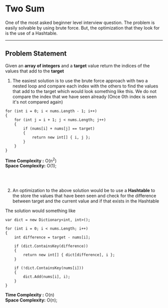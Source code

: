 # Two Sum

One of the most asked beginner level interview question. The problem is easily solvable by using brute force. But, the optimization that they look for is the use of a Hashtable.

---

## Problem Statement
Given an **array of integers** and a **target** value return the indices of the values that add to the **target**


1. The easiest solution is to use the brute force approach with two a nested loop and compare each index with the others to find the values that add to the target which would look something like this. We do not compare the index that we have seen already (Once 0th index is seen it's not compared again)

```
for (int i = 0; i < nums.Length - 1; i++)
{
    for (int j = i + 1; j < nums.Length; j++)
    {
        if (nums[i] + nums[j] == target)
        {
            return new int[] { i, j };
        }
    }
}
```

**Time Complexity :** O(n<sup>2</sup>)<br/>
**Space Complexity:** O(1);

<br/>
<br/>

2. An optimization to the above solution would be to use a **Hashtable** to the store the values that have been seen and check for the difference between target and the current value and if that exists in the Hashtable

The solution would something like
```
var dict = new Dictionary<int, int>();

for (int i = 0; i < nums.Length; i++)
{
    int difference = target - nums[i];

    if (dict.ContainsKey(difference))
    {
        return new int[] { dict[difference], i };
    }

    if (!dict.ContainsKey(nums[i]))
    {
        dict.Add(nums[i], i);
    }
}
```

**Time Complexity :** O(n)<br/>
**Space Complexity:** O(n);